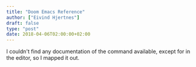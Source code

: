 ```yaml
---
title: "Doom Emacs Reference"
author: ["Eivind Hjertnes"]
draft: false
type: "post"
date: 2018-04-06T02:00:00+02:00
---
```


I couldn't find any documentation of the command available, except for
in the editor, so I mapped it out.

<div class="HTML">
  <div></div>

<script src="<https://gist.github.com/hjertnes/9e14416e8962ff5f03c6b9871945b165.js>"></script>

</div>
